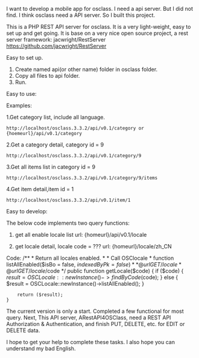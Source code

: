 ﻿I want to develop a mobile app for osclass. I need a api server. But I did not find. 
I think osclass need a API server. So I built this project.

This is a  PHP REST API server for osclass. It is a very light-weight, easy to set up and get going. 
It is base on a very nice open source project, a rest server framework: jacwright/RestServer
https://github.com/jacwright/RestServer

Easy to set up.

1. Create named api(or other name) folder in osclass folder.
2. Copy all files to api folder.
3. Run.

Easy to use:

Examples:

1.Get category list, include all language.

  	http://localhost/osclass.3.3.2/api/v0.1/category or {hoemeurl}/api/v0.1/category
	
2.Get a category detail, category id = 9 

  	http://localhost/osclass.3.3.2/api/v0.1/category/9
	
3.Get all items list in category id = 9	

   	http://localhost/osclass.3.3.2/api/v0.1/category/9/items

4.Get item detail,item id = 1

 	http://localhost/osclass.3.3.2/api/v0.1/item/1

Easy to develop:

The below code implements two query functions:

1. get all enable locale list
	url: {homeurl}/api/v0.1/locale

2. get locale detail, locale code = ??? 
	url: {homeurl}/locale/zh_CN

Code:
    /**
     * Return all locales enabled.
     * 
     * Call OSClocale
     * function listAllEnabled($isBo = false, $indexedByPk = false)
     * 
     * @url GET /locale
     * @url GET /locale/$code
     */
    public function getLocale($code) {
        if ($code) {
            $result = OSCLocale::newInstance()->findByCode($code);
        } else {
            $result = OSCLocale::newInstance()->listAllEnabled();
        }

        return ($result);
    }
	
The current version is only a start. Completed a few functional for most query.
Next, This API server, ARestAPI4OSClass, need a REST API Authorization & Authentication, and finish PUT, DELETE, etc. for EDIT or DELETE data.

I hope to get your help to complete these tasks. I also hope you can understand my bad English.

 

